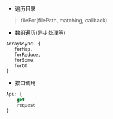 - 遍历目录
> fileFor(filePath, matching, callback)

- 数组遍历(异步处理等)
```javascript
ArrayAsync: {
   forMap,
   forReduce,
   forSome,
   forOf 
}
```

- 接口调用
```javascript
Api: {
    get
    request
}
```
